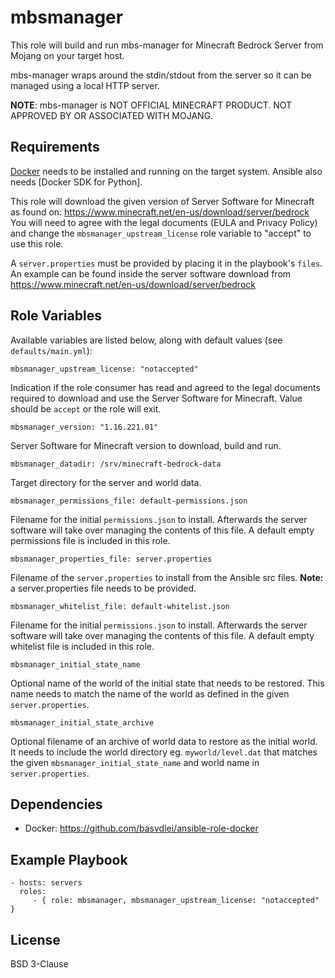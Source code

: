 mbsmanager
==========

This role will build and run mbs-manager for Minecraft Bedrock Server from
Mojang on your target host.

mbs-manager wraps around the stdin/stdout from the server so it can be managed
using a local HTTP server.

**NOTE**: mbs-manager is NOT OFFICIAL MINECRAFT PRODUCT. NOT APPROVED BY OR
ASSOCIATED WITH MOJANG.

Requirements
------------

[Docker](https://www.docker.com/) needs to be installed and running on the
target system. Ansible also needs [Docker SDK for Python].

This role will download the given version of Server Software for Minecraft as
found on: https://www.minecraft.net/en-us/download/server/bedrock You will need
to agree with the legal documents (EULA and Privacy Policy) and change the
`mbsmanager_upstream_license` role variable to "accept" to use this role.

A `server.properties` must be provided by placing it in the playbook's `files`.
An example can be found inside the server software download from
https://www.minecraft.net/en-us/download/server/bedrock

Role Variables
--------------

Available variables are listed below, along with default values (see
`defaults/main.yml`):

	mbsmanager_upstream_license: "notaccepted"

Indication if the role consumer has read and agreed to the legal documents
required to download and use the Server Software for Minecraft. Value should be
`accept` or the role will exit.

	mbsmanager_version: "1.16.221.01"

Server Software for Minecraft version to download, build and run.

	mbsmanager_datadir: /srv/minecraft-bedrock-data

Target directory for the server and world data.

	mbsmanager_permissions_file: default-permissions.json

Filename for the initial `permissions.json` to install. Afterwards the server
software will take over managing the contents of this file. A default empty
permissions file is included in this role.

	mbsmanager_properties_file: server.properties

Filename of the `server.properties` to install from the Ansible src files.
**Note:** a server.properties file needs to be provided.

	mbsmanager_whitelist_file: default-whitelist.json

Filename for the initial `permissions.json` to install. Afterwards the server
software will take over managing the contents of this file. A default empty
whitelist file is included in this role.

	mbsmanager_initial_state_name

Optional name of the world of the initial state that needs to be restored. This
name needs to match the name of the world as defined in the given
`server.properties`.

	mbsmanager_initial_state_archive

Optional filename of an archive of world data to restore as the initial world.
It needs to include the world directory eg. `myworld/level.dat` that matches
the given `mbsmanager_initial_state_name` and world name in
`server.properties`.

Dependencies
------------

- Docker: https://github.com/basvdlei/ansible-role-docker

Example Playbook
----------------

    - hosts: servers
      roles:
         - { role: mbsmanager, mbsmanager_upstream_license: "notaccepted" }

License
-------

BSD 3-Clause
